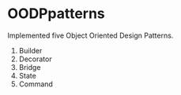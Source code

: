 # OODPpatterns
Implemented five Object Oriented Design Patterns. 
1. Builder
2. Decorator
3. Bridge
4. State
5. Command
